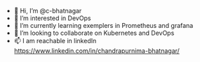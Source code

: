 - 👋 Hi, I’m @c-bhatnagar
- 👀 I’m interested in DevOps 
- 🌱 I’m currently learning exemplers in Prometheus and grafana
- 💞️ I’m looking to collaborate on Kubernetes and DevOps 
- 📫 I am reachable in linkedIn https://www.linkedin.com/in/chandrapurnima-bhatnagar/

<!---
c-bhatnagar/c-bhatnagar is a ✨ special ✨ repository because its `README.md` (this file) appears on your GitHub profile.
You can click the Preview link to take a look at your changes.
--->
